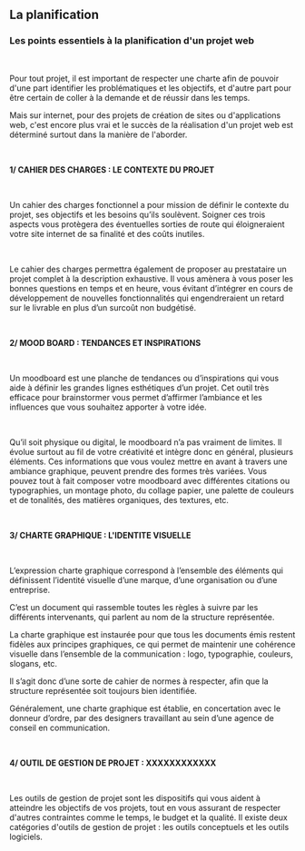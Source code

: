 <h2> La planification </h2>

<h3> Les points essentiels à la planification d'un projet web </h3>
<br>
    <p>Pour tout projet, il est important de respecter une charte afin de pouvoir d'une part identifier les problématiques et les objectifs, et d'autre part pour être certain de coller à la demande et de réussir dans les temps.</p>
    <p>Mais sur internet, pour des projets de création de sites ou d'applications web, c'est encore plus vrai et le succès de la réalisation d'un projet web est déterminé surtout dans la manière de l'aborder. </p>
    <br>
    <p><strong> 1/ CAHIER DES CHARGES : LE CONTEXTE DU PROJET </strong></p>
    <br>
    <p> Un cahier des charges fonctionnel a pour mission de définir le contexte du projet, ses objectifs et les besoins qu’ils soulèvent. Soigner ces trois aspects vous protègera des éventuelles sorties de route qui éloigneraient votre site internet de sa finalité et des coûts inutiles.</p>
    <br>
    <p> Le cahier des charges permettra également de proposer au prestataire un projet complet à la description exhaustive. Il vous amènera à vous poser les bonnes questions en temps et en heure, vous évitant d’intégrer en cours de développement de nouvelles fonctionnalités qui engendreraient un retard sur le livrable en plus d’un surcoût non budgétisé.</p>
    <br>
        <p><strong> 2/ MOOD BOARD : TENDANCES ET INSPIRATIONS </strong></p>
    <br>
    <p> Un moodboard est une planche de tendances ou d’inspirations qui vous aide à définir les grandes lignes esthétiques d’un projet. Cet outil très efficace pour brainstormer vous permet d’affirmer l’ambiance et les influences que vous souhaitez apporter à votre idée.</p>
    <br>
    <p>Qu’il soit physique ou digital, le moodboard n’a pas vraiment de limites. Il évolue surtout au fil de votre créativité et intègre donc en général, plusieurs éléments. Ces informations que vous voulez mettre en avant à travers une ambiance graphique, peuvent prendre des formes très variées. Vous pouvez tout à fait composer votre moodboard avec différentes citations ou typographies, un montage photo, du collage papier, une palette de couleurs et de tonalités, des matières organiques, des textures, etc.</p>
    <br>

<p><strong> 3/ CHARTE GRAPHIQUE : L'IDENTITE VISUELLE </strong></p>
    <br>
    <p> L’expression charte graphique correspond à l’ensemble des éléments qui définissent l’identité visuelle d’une marque, d’une organisation ou d’une entreprise.

C’est un document qui rassemble toutes les règles à suivre par les différents intervenants, qui parlent au nom de la structure représentée.

La charte graphique est instaurée pour que tous les documents émis restent fidèles aux principes graphiques, ce qui permet de maintenir une cohérence visuelle dans l’ensemble de la communication : logo, typographie, couleurs, slogans, etc.

Il s’agit donc d’une sorte de cahier de normes à respecter, afin que la structure représentée soit toujours bien identifiée.

Généralement, une charte graphique est établie, en concertation avec le donneur d’ordre, par des designers travaillant au sein d’une agence de conseil en communication.</p>
    <br>


<p><strong> 4/ OUTIL DE GESTION DE PROJET : XXXXXXXXXXXX </strong></p>
    <br>
    <p> Les outils de gestion de projet sont les dispositifs qui vous aident à atteindre les objectifs de vos projets, tout en vous assurant de respecter d'autres contraintes comme le temps, le budget et la qualité. Il existe deux catégories d'outils de gestion de projet : les outils conceptuels et les outils logiciels.</p>
    <br>
    